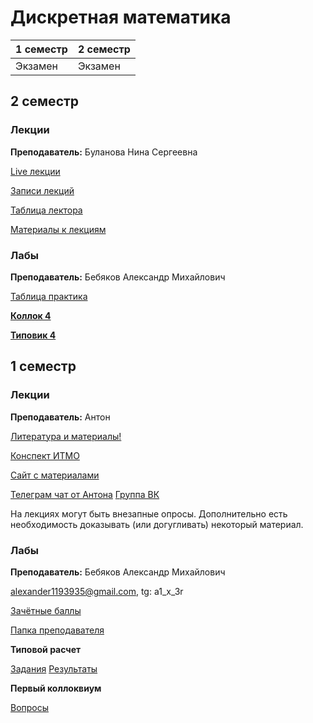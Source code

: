 # Дискретная математика

|1 семестр|2 семестр|
|---|---|
|Экзамен|Экзамен|

## 2 семестр
### Лекции

**Преподаватель:** Буланова Нина Сергеевна

[Live лекции](https://www.twitch.tv/ninokfox)

[Записи лекций](https://www.youtube.com/channel/UC6QpOmCIkQnAgQGusIbSgYw)

[Таблица лектора](https://docs.google.com/spreadsheets/d/1Y-ugfh9a6-SXGUijYjwVvoAAgTGK5ACvodppgKimd-Q/edit#gid=688281904)

[Материалы к лекциям](https://docs.google.com/spreadsheets/d/1L2ja62S3xaAG9tGxOjSkV_20swbb0-o051aTwjcLyiA/edit#gid=1158159178)

### Лабы

**Преподаватель:** Бебяков Александр Михайлович

[Таблица практика](https://docs.google.com/spreadsheets/d/1e4I1oARsZeEoliPsrw2GKnWjk7R6ZJC58tqG3xH263U/edit#gid=0)

[**Коллок 4**](https://docs.google.com/document/d/1SjG9ujYxBZtwMmyuqG_ycMHNggnitgBsdRoV7wSOCsw/edit)

[**Типовик 4**](https://neerc.ifmo.ru/teaching/disalgo/discrete/spring/hw4.pdf)

## 1 семестр
### Лекции

**Преподаватель:** Антон

[Литература и материалы!](https://drive.google.com/drive/folders/1C3VvBkNUsuamq-rx7IxNFhjWUl55orIA)

[Конспект ИТМО](http://neerc.ifmo.ru/wiki/index.php?title=%D0%94%D0%B8%D1%81%D0%BA%D1%80%D0%B5%D1%82%D0%BD%D0%B0%D1%8F_%D0%BC%D0%B0%D1%82%D0%B5%D0%BC%D0%B0%D1%82%D0%B8%D0%BA%D0%B0)

[Сайт с материалами](https://neerc.ifmo.ru/teaching/disalgo/discrete/)

[Телеграм чат от Антона](https://t.me/discretmath)  [Группа ВК](https://vk.com/disalgo)

На лекциях могут быть внезапные опросы. Дополнительно есть необходимость доказывать (или догугливать) некоторый материал.


### Лабы

**Преподаватель:** Бебяков Александр Михайлович

alexander1193935@gmail.com, tg: a1_x_3r

[Зачётные баллы](https://docs.google.com/spreadsheets/d/1Y-ugfh9a6-SXGUijYjwVvoAAgTGK5ACvodppgKimd-Q/edit#gid=0)

[Папка преподавателя](https://drive.google.com/drive/folders/1YBCxu1Vg-vWvaVbzmckRuvWFs6jlnJzA)

**Типовой расчет**

[Задания](https://neerc.ifmo.ru/teaching/disalgo/discrete/autumn/hw1.pdf)
[Результаты](https://docs.google.com/spreadsheets/d/1yS-yLMXZBWBikPZ73rZmauR9cfSqg6OoxwtR2uULUgc/edit#gid=0)

**Первый коллоквиум**

[Вопросы](https://neerc.ifmo.ru/teaching/disalgo/discrete/autumn/questions1.pdf)

